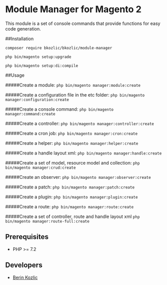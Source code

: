 # Module Manager for Magento 2
This module is a set of console commands that provide functions for easy code generation.

##Installation

```composer require bkozlic/bkozlic/module-manager```

```php bin/magento setup:upgrade```

```php bin/magento setup:di:compile```

##Usage

#####Create a module:
```php bin/magento manager:module:create```

#####Create a configuration file in the etc folder:
```php bin/magento manager:configuration:create```

#####Create a console command:
```php bin/magento manager:command:create```

#####Create a controller:
```php bin/magento manager:controller:create```

#####Create a cron job:
```php bin/magento manager:cron:create```

#####Create a helper:
```php bin/magento manager:helper:create```

#####Create a handle layout xml:
```php bin/magento manager:handle:create```

#####Create a set of model, resource model and collection:
```php bin/magento manager:crud:create```

#####Create an observer:
```php bin/magento manager:observer:create```

#####Create a patch:
```php bin/magento manager:patch:create```

#####Create a plugin:
```php bin/magento manager:plugin:create```

#####Create a route:
```php bin/magento manager:route:create```

#####Create a set of controller, route and handle layout xml
```php bin/magento manager:route-full:create```

## Prerequisites

* PHP >= 7.2

## Developers
* [Berin Kozlic](https://github.com/Beraa995)
